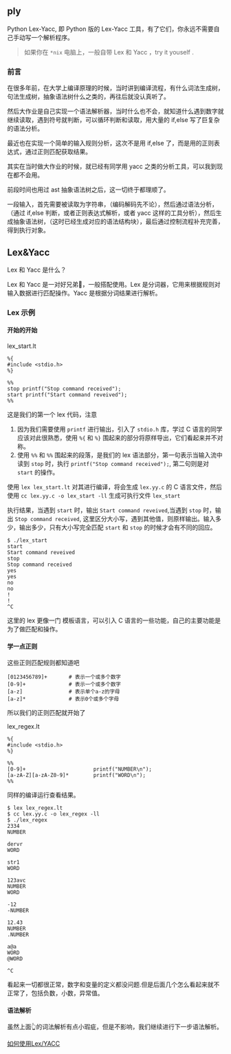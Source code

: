 ## ply

<!-- toc -->

Python Lex-Yacc, 即 Python 版的 Lex-Yacc 工具，有了它们，你永远不需要自己手动写一个解析程序。

> 如果你在 `*nix` 电脑上，一般自带 Lex 和 Yacc ，try it youself .

### 前言

在很多年前，在大学上编译原理的时候，当时讲到编译流程，有什么词法生成树，句法生成树，抽象语法树什么之类的，再往后就没认真听了。

然后大作业是自己实现一个语法解析器，当时什么也不会，就知道什么遇到数字就继续读取，遇到符号就判断，可以循环判断和读取，用大量的 if,else 写了巨复杂的语法分析。

最近也在实现一个简单的输入规则分析，这次不是用 if,else 了，而是用的正则表达式，通过正则匹配获取结果。

其实在当时做大作业的时候，就已经有同学用 yacc 之类的分析工具，可以我到现在都不会用。

前段时间也用过 ast 抽象语法树之后，这一切终于都理顺了。

一段输入，首先需要被读取为字符串，（编码解码先不论），然后通过语法分析，（通过 if,else 判断，或者正则表达式解析，或者 yacc 这样的工具分析），然后生成抽象语法树，（这时已经生成对应的语法结构块），最后通过控制流程补充完善，得到执行对象。

## Lex&Yacc

Lex 和 Yacc 是什么？

Lex 和 Yacc 是一对好兄弟👬，一般搭配使用。Lex 是分词器，它用来根据规则对输入数据进行匹配操作。Yacc 是根据分词结果进行解析。

### Lex 示例

#### 开始的开始

lex_start.lt

```
%{
#include <stdio.h>
%}

%%
stop printf("Stop command received");
start printf("Start command reveived");
%%

```

这是我们的第一个 lex 代码，注意
1. 因为我们需要使用 `printf` 进行输出，引入了 `stdio.h` 库，学过 C 语言的同学应该对此很熟悉，使用 `%{` 和 `%}` 围起来的部分将原样导出，它们看起来并不对称。
2. 使用 `%%` 和 `%%` 围起来的段落，是我们的 lex 语法部分，第一句表示当输入流中读到 `stop` 时，执行 `printf("Stop command received");`, 第二句则是对 `start` 的操作。

使用 `lex lex_start.lt` 对其进行编译，将会生成 `lex.yy.c` 的 C 语言文件，然后使用 `cc lex.yy.c -o lex_start -ll` 生成可执行文件 `lex_start`

执行结果，当遇到 `start` 时，输出 `Start command reveived`,当遇到 `stop` 时，输出 `Stop command received`, 这里区分大小写，遇到其他值，则原样输出。输入多少，输出多少，只有大小写完全匹配 `start` 和 `stop` 的时候才会有不同的回应。

```
$ ./lex_start
start
Start command reveived
stop
Stop command received
yes
yes
no
no
!
!
^C
```

这里的 lex 更像一门 模板语言，可以引入 C 语言的一些功能，自己的主要功能是为了做匹配和操作。

#### 学一点正则

这些正则匹配规则都知道吧

```
[0123456789]+ 		# 表示一个或多个数字
[0-9]+ 				# 表示一个或多个数字
[a-z] 				# 表示单个a-z的字母
[a-z]* 				# 表示0个或多个字母
```

所以我们的正则匹配就开始了

lex_regex.lt

```
%{
#include <stdio.h>	
%}

%%
[0-9]+						printf("NUMBER\n");
[a-zA-Z][a-zA-Z0-9]*		printf("WORD\n");
%%

```

同样的编译运行查看结果。

```
$ lex lex_regex.lt
$ cc lex.yy.c -o lex_regex -ll
$ ./lex_regex
2334
NUMBER

dervr
WORD

str1
WORD

123avc
NUMBER
WORD

-12
-NUMBER

12.43
NUMBER
.NUMBER

a@a
WORD
@WORD

^C
```

看起来一切都很正常，数字和变量的定义都没问题.但是后面几个怎么看起来就不正常了，包括负数，小数，异常值。

#### 语法解析

虽然上面👆的词法解析有点小瑕疵，但是不影响，我们继续进行下一步语法解析。



[如何使用Lex/YACC](https://segmentfault.com/a/1190000000396608#articleHeader24)
